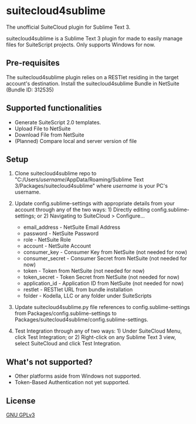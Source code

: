 # suitecloud4sublime

The unofficial SuiteCloud plugin for Sublime Text 3.

suitecloud4sublime is a Sublime Text 3 plugin for made to easily manage files for SuiteScript projects. Only supports Windows for now.

## Pre-requisites

The suitecloud4sublime plugin relies on a RESTlet residing in the target account's destination. Install the suitecloud4sublime Bundle in NetSuite (Bundle ID: 312535)

## Supported functionalities
* Generate SuiteScript 2.0 templates.
* Upload File to NetSuite
* Download File from NetSuite
* (Planned) Compare local and server version of file

## Setup
1. Clone suitecloud4sublime repo to "C:/Users/*username*/AppData/Roaming/Sublime Text 3/Packages/suitecloud4sublime" where *username* is your PC's username.
2. Update config.sublime-settings with appropriate details from your account through any of the two ways: 1) Directly editing config.sublime-settings; or 2) Navigating to SuiteCloud > Configure...
	* email_address - NetSuite Email Address
	* password - NetSuite Password
	* role - NetSuite Role
	* account - NetSuite Account
	* consumer_key - Consumer Key from NetSuite (not needed for now)
	* consumer_secret - Consumer Secret from NetSuite (not needed for now)
	* token - Token from NetSuite (not needed for now)
	* token_secret - Token Secret from NetSuite (not needed for now)
	* application_id - Application ID from NetSuite (not needed for now)
	* restlet - RESTlet URL from bundle installation
	* folder - Kodella, LLC or any folder under SuiteScripts

3. Update suitecloud4sublime.py file references to config.sublime-settings from Packages/config.sublime-settings to Packages/suitecloud4sublime/config.sublime-settings.
4. Test Integration through any of two ways: 1) Under SuiteCloud Menu, click Test Integration; or 2) Right-click on any Sublime Text 3 view, select SuiteCloud and click Test Integration.

## What's not supported?
* Other platforms aside from Windows not supported.
* Token-Based Authentication not yet supported.

## License
[GNU GPLv3](https://choosealicense.com/licenses/gpl-3.0/)
